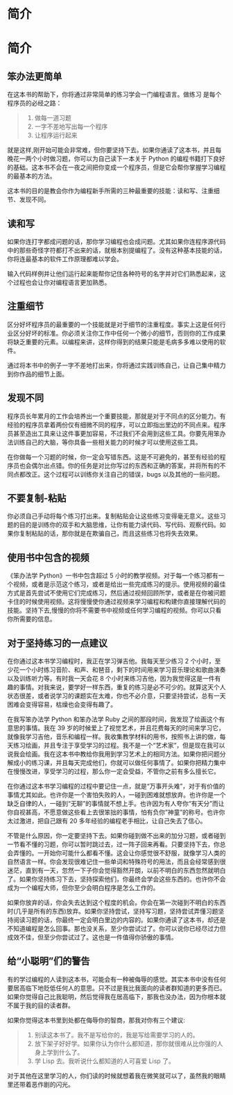 # 简介

# 简介

## 笨办法更简单

在这本书的帮助下，你将通过非常简单的练习学会一门编程语言。做练习 是每个程序员的必经之路：

> 1.  做每一道习题
> 2.  一字不差地写出每一个程序
> 3.  让程序运行起来

就是这样,刚开始可能会非常难，但你要坚持下去。如果你通读了这本书，并且每晚花一两个小时做习题，你可以为自己读下一本关于 Python 的编程书籍打下良好的基础。这本书不会在一夜之间把你变成一个程序员，但是它会帮你掌握学习编程的最基本的方法。

这本书的目的是教会你作为编程新手所需的三种最重要的技能：读和写、注重细节、发现不同。

## 读和写

如果你连打字都成问题的话，那你学习编程也会成问题。尤其如果你连程序源代码中的那些奇怪字符都打不出来的话，就根本别提编程了。没有这种基本技能的话，你将连最基本的软件工作原理都难以学会。

输入代码样例并让他们运行起来能帮你记住各种符号的名字并对它们熟悉起来，这个过程也会让你对编程语言更加熟悉。

## 注重细节

区分好坏程序员的最重要的一个技能就是对于细节的注重程度。事实上这是任何行业区分好坏的标准。你必须关注你工作中任何一个微小的细节，否则你的工作成果将缺乏重要的元素。以编程来讲，这样你得到的结果只能是毛病多多难以使用的软件。

通过将本书中的例子一字不差地打出来，你将通过实践训练自己，让自己集中精力到你作品的细节上面。

## 发现不同

程序员长年累月的工作会培养出一个重要技能，那就是对于不同点的区分能力。有经验的程序员拿着两份仅有细微不同的程序，可以立即指出里边的不同点来。程序员甚至造出工具来让这件事更加容易，不过我们不会用到这些工具。你要先用笨办法训练自己的大脑，等你具备一些相关能力的时候才可以使用这些工具。

在你做每一个习题的时候，你一定会写错东西。这是不可避免的，甚至有经验的程序员也会偶尔出点错。你的任务是对比你写过的东西和正确的答案，并将所有的不同点都改正。这个过程可以训练你关注自己的错误，bugs 以及其他的一些问题。

## 不要复制-粘贴

你必须自己手动将每个练习打出来。复制粘贴会让这些练习变得毫无意义。这些习题的目的是训练你的双手和大脑思维，让你有能力读代码、写代码、观察代码。如果你复制粘贴的话，那你就是在欺骗自己，而且这些练习也将失去效果。

## 使用书中包含的视频

《笨办法学 Python》一书中包含超过 5 小时的教学视频。对于每一个练习都有一个视频，或者是示范这个练习，或者是给出一些完成练习的提示。使用视频的最佳方式是首先尝试不使用它们完成练习，然后通过视频回顾所学，或者是在你被问题卡住的时候使用视频。这将慢慢使你通过视频来学习编程和构建你直接理解代码的技能。坚持下去,慢慢的你将不需要书中视频或任何学习编程的视频。你可以只看你所需要的信息。

## 对于坚持练习的一点建议

在你通过这本书学习编程时，我正在学习弹吉他。我每天至少练习 2 个小时，至少花一个小时练习音阶、和声、和琶音，剩下的时间用来学习音乐理论和歌曲演奏以及训练听力等。有时我一天会花 8 个小时来练习吉他，因为我觉得这是一件有趣的事情。对我来说，要学好一样东西，重复的练习是必不可少的。就算这天个人状态很差，或者说学习的课题实在太难，你也不必介意，只要坚持尝试，总有一天困难会变得容易，枯燥也会变得有趣了。

在我写笨办法学 Python 和笨办法学 Ruby 之间的那段时间，我发现了绘画这个有意思的事情。我在 39 岁的时候爱上了视觉艺术，并且花费每天的时间来学习它，就像我学习吉他，音乐和编程一样。我收集教学材料的用书，按照书上讲的做，每天练习绘画，并且专注于享受学习的过程。我不是一个“艺术家”，但是现在我可以说我会绘画。我在这本书中教给你我用到学习艺术上的相同方法。如果你把问题分解成小的练习课，并且每天完成他们，你就可以做任何事情了。如果你把精力集中在慢慢改进，享受学习的过程，那么你一定会受益，不管你之前有多么擅长它。

在你通过这本书学习编程的过程中要记住一点，就是“万事开头难”，对于有价值的事情尤其如此。也许你是一个害怕失败的人，一碰到困难就想放弃。也许你是一个缺乏自律的人，一碰到“无聊”的事情就不想上手。也许因为有人夸你“有天分”而让你自视甚高，不愿意做这些看上去很笨拙的事情，怕有负你”神童”的称号。也许你太过激进，把自己跟有 20 多年经验的编程老手相比，让自己失去了信心。

不管是什么原因，你一定要坚持下去。如果你碰到做不出来的加分习题，或者碰到一节看不懂的习题，你可以暂时跳过去，过一阵子回来再看。只要坚持下去，你总会弄懂的。一开始你可能什么都看不懂。这会让你感觉很不舒服，就像学习人类的自然语言一样。你会发现很难记住一些单词和特殊符号的用法，而且会经常感到很迷茫，直到有一天，忽然一下子你会觉得豁然开朗，以前不明白的东西忽然就明白了。如果你坚持练习下去，坚持探索他们，你最终会学会这些东西的。也许你不会成为一个编程大师，但你至少会明白程序是怎么工作的。

如果你放弃的话，你会失去达到这个程度的机会。你会在第一次碰到不明白的东西时(几乎是所有的东西)放弃。如果你坚持尝试，坚持写习题，坚持尝试弄懂习题坚持阅读习题的话，你最终一定会明白里边的内容的。如果你通读了这本书，却还是不知道编程是怎么回事。那也没关系，至少你尝试过了。你可以说你已经尽过力但成效不佳，但至少你尝试过了。这也是一件值得你骄傲的事情。

## 给“小聪明”们的警告

有的学过编程的人读到这本书，可能会有一种被侮辱的感觉。其实本书中没有任何要居高临下地贬低任何人的意思。只不过是我比我面向的读者群知道的更多而已。如果你觉得自己比我聪明，然后觉得我在居高临下，那我也没办法，因为你根本就不属于我的目的读者群。

如果你觉得这本书里到处都在侮辱你的智商，那我对你有三个建议:

> 1.  别读这本书了。我不是写给你的，我是写给需要学习的人的。
> 2.  放下架子好好学。如果你认为你什么都知道，那你就很难从比你强的人身上学到什么了。
> 3.  学 Lisp 去。我听说什么都知道的人可喜爱 Lisp 了。

对于其他在这里学习的人，你们读的时候就想着我在微笑就可以了，虽然我的眼睛里还带着恶作剧的闪光。